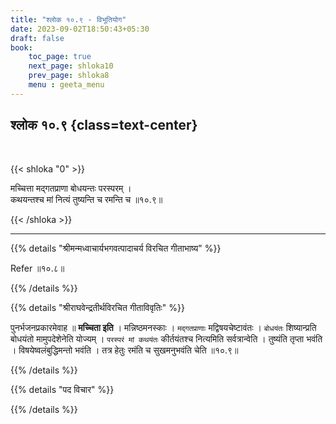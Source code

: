 ```yaml
---
title: "श्लोक १०.९ - विभूतियोग"
date: 2023-09-02T18:50:43+05:30
draft: false
book:
    toc_page: true
    next_page: shloka10
    prev_page: shloka8
    menu : geeta_menu
---
```




## श्लोक १०.९ {class=text-center}

<br/>

{{< shloka  "0"  >}}

मच्चित्ता मद्गतप्राणा बोधयन्तः परस्परम् ।   
कथयन्तश्च मां नित्यं तुष्यन्ति च रमन्ति च ॥१०.९॥  

{{< /shloka >}}

---


{{% details "श्रीमन्मध्वाचार्यभगवत्पादाचर्य विरचित  गीताभाष्य" %}}

Refer ॥१०.८॥ 

{{% /details %}}



{{% details "श्रीराघवेन्द्रतीर्थविरचित गीताविवृतिः" %}}

पुनर्भजनप्रकारमेवाह ॥ **मच्चिता इति** । मन्निष्ठमनस्काः । 
`मद्गतप्राणाः` मद्विषयचेष्टावंतः । `बोधयंतः` शिष्यान्प्रति 
बोधयंतो मामुपदेशेनेति योज्यम्‌ । `परस्परं मां कथयंतः` 
कीर्तयंतश्च नित्यमिति सर्वत्रान्वेति । तुष्यंति तृप्ता
भवंति । विषयेष्वलंबुद्धिमन्तो भवंति । तत्र हेतुः रमंति च 
सुखमनुभवंति चेति ॥१०.९॥

{{% /details %}}



{{% details "पद विचार" %}}


{{% /details %}}
